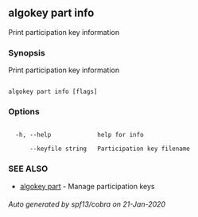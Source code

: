## algokey part info



Print participation key information



### Synopsis



Print participation key information



```

algokey part info [flags]

```



### Options



```

  -h, --help             help for info

      --keyfile string   Participation key filename

```



### SEE ALSO



* [algokey part](../../part/part/)	 - Manage participation keys


###### Auto generated by spf13/cobra on 21-Jan-2020

